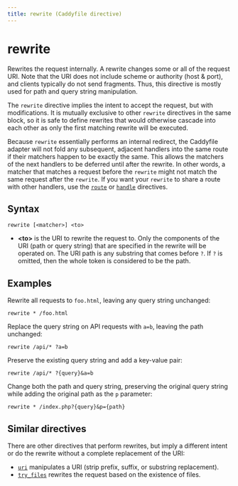 ```yaml
---
title: rewrite (Caddyfile directive)
---
```


# rewrite

Rewrites the request internally. A rewrite changes some or all of the request URI. Note that the URI does not include scheme or authority (host & port), and clients typically do not send fragments. Thus, this directive is mostly used for path and query string manipulation.

The `rewrite` directive implies the intent to accept the request, but with modifications. It is mutually exclusive to other `rewrite` directives in the same block, so it is safe to define rewrites that would otherwise cascade into each other as only the first matching rewrite will be executed.

Because `rewrite` essentially performs an internal redirect, the Caddyfile adapter will not fold any subsequent, adjacent handlers into the same route if their matchers happen to be exactly the same. This allows the matchers of the next handlers to be deferred until after the rewrite. In other words, a matcher that matches a request before the `rewrite` might not match the same request after the `rewrite`. If you want your `rewrite` to share a route with other handlers, use the [`route`](route) or [`handle`](handle) directives.


## Syntax

```caddy-d
rewrite [<matcher>] <to>
```

- **&lt;to&gt;** is the URI to rewrite the request to. Only the components of the URI (path or query string) that are specified in the rewrite will be operated on. The URI path is any substring that comes before `?`. If `?` is omitted, then the whole token is considered to be the path.


## Examples

Rewrite all requests to `foo.html`, leaving any query string unchanged:

```caddy-d
rewrite * /foo.html
```

Replace the query string on API requests with `a=b`, leaving the path unchanged:

```caddy-d
rewrite /api/* ?a=b
```

Preserve the existing query string and add a key-value pair:

```caddy-d
rewrite /api/* ?{query}&a=b
```

Change both the path and query string, preserving the original query string while adding the original path as the `p` parameter:

```caddy-d
rewrite * /index.php?{query}&p={path}
```


## Similar directives

There are other directives that perform rewrites, but imply a different intent or do the rewrite without a complete replacement of the URI:

- [`uri`](uri) manipulates a URI (strip prefix, suffix, or substring replacement).
- [`try_files`](try_files) rewrites the request based on the existence of files.
